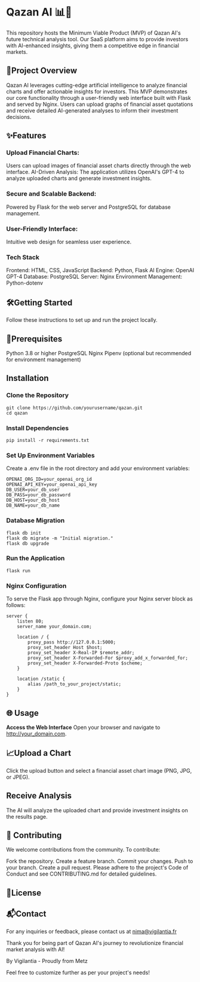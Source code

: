 # Qazan AI 📊🤖

This repository hosts the Minimum Viable Product (MVP) of Qazan AI's future technical analysis tool. Our SaaS platform aims to provide investors with AI-enhanced insights, giving them a competitive edge in financial markets.

## 🚀**Project Overview**
Qazan AI leverages cutting-edge artificial intelligence to analyze financial charts and offer actionable insights for investors. This MVP demonstrates our core functionality through a user-friendly web interface built with Flask and served by Nginx. Users can upload graphs of financial asset quotations and receive detailed AI-generated analyses to inform their investment decisions.

## ✨**Features**
### Upload Financial Charts: 
Users can upload images of financial asset charts directly through the web interface.
AI-Driven Analysis: The application utilizes OpenAI's GPT-4 to analyze uploaded charts and generate investment insights.
### Secure and Scalable Backend: 
Powered by Flask for the web server and PostgreSQL for database management.
### User-Friendly Interface: 
Intuitive web design for seamless user experience.
### Tech Stack
Frontend: HTML, CSS, JavaScript
Backend: Python, Flask
AI Engine: OpenAI GPT-4
Database: PostgreSQL
Server: Nginx
Environment Management: Python-dotenv

## 🛠️**Getting Started**
Follow these instructions to set up and run the project locally.

## 🏁**Prerequisites**
Python 3.8 or higher
PostgreSQL
Nginx
Pipenv (optional but recommended for environment management)


## Installation

### Clone the Repository
```
git clone https://github.com/yourusername/qazan.git
cd qazan
```

### Install Dependencies
```
pip install -r requirements.txt
```

### Set Up Environment Variables
Create a .env file in the root directory and add your environment variables:
```
OPENAI_ORG_ID=your_openai_org_id
OPENAI_API_KEY=your_openai_api_key
DB_USER=your_db_user
DB_PASS=your_db_password
DB_HOST=your_db_host
DB_NAME=your_db_name
```

### Database Migration
```
flask db init
flask db migrate -m "Initial migration."
flask db upgrade
```

### Run the Application
```
flask run
```

### Nginx Configuration
To serve the Flask app through Nginx, configure your Nginx server block as follows:
```
server {
    listen 80;
    server_name your_domain.com;

    location / {
        proxy_pass http://127.0.0.1:5000;
        proxy_set_header Host $host;
        proxy_set_header X-Real-IP $remote_addr;
        proxy_set_header X-Forwarded-For $proxy_add_x_forwarded_for;
        proxy_set_header X-Forwarded-Proto $scheme;
    }

    location /static {
        alias /path_to_your_project/static;
    }
}
```

## 🌐 Usage
**Access the Web Interface**
Open your browser and navigate to http://your_domain.com.

## 📈**Upload a Chart**
Click the upload button and select a financial asset chart image (PNG, JPG, or JPEG).

## **Receive Analysis**
The AI will analyze the uploaded chart and provide investment insights on the results page.

## 🤝 **Contributing**
We welcome contributions from the community. To contribute:

Fork the repository.
Create a feature branch.
Commit your changes.
Push to your branch.
Create a pull request.
Please adhere to the project's Code of Conduct and see CONTRIBUTING.md for detailed guidelines.

## 📄**License**

## 📬**Contact**
For any inquiries or feedback, please contact us at nima@vigilantia.fr

Thank you for being part of Qazan AI's journey to revolutionize financial market analysis with AI!

By Vigilantia - Proudly from Metz

Feel free to customize further as per your project's needs!
